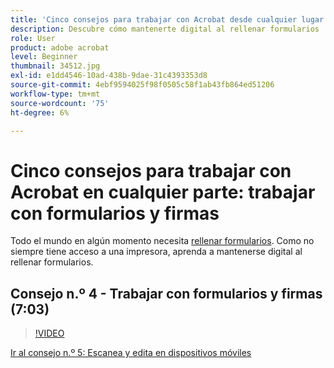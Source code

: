```yaml
---
title: 'Cinco consejos para trabajar con Acrobat desde cualquier lugar: trabajar con Forms y las firmas'
description: Descubre cómo mantenerte digital al rellenar formularios
role: User
product: adobe acrobat
level: Beginner
thumbnail: 34512.jpg
exl-id: e1dd4546-10ad-438b-9dae-31c4393353d8
source-git-commit: 4ebf9594025f98f0505c58f1ab43fb864ed51206
workflow-type: tm+mt
source-wordcount: '75'
ht-degree: 6%

---
```


# Cinco consejos para trabajar con Acrobat en cualquier parte: trabajar con formularios y firmas

Todo el mundo en algún momento necesita [rellenar formularios](https://www.adobe.com/es/acrobat/online/sign-pdf.html). Como no siempre tiene acceso a una impresora, aprenda a mantenerse digital al rellenar formularios.

## Consejo n.º 4 - Trabajar con formularios y firmas (7:03)

>[!VIDEO](https://video.tv.adobe.com/v/34512?quality=12&learn=on&hidetitle=true)

[Ir al consejo n.º 5: Escanea y edita en dispositivos móviles](scan-and-edit-on-mobile.md)